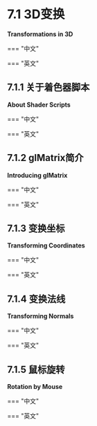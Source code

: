 # 7.1 3D变换

**Transformations in 3D**

=== "中文"

=== "英文"

## 7.1.1 关于着色器脚本

**About Shader Scripts**

=== "中文"

=== "英文"

## 7.1.2 glMatrix简介

**Introducing glMatrix**

=== "中文"

=== "英文"

## 7.1.3 变换坐标

**Transforming Coordinates**

=== "中文"

=== "英文"

## 7.1.4 变换法线

**Transforming Normals**

=== "中文"

=== "英文"

## 7.1.5 鼠标旋转

**Rotation by Mouse**

=== "中文"

=== "英文"
